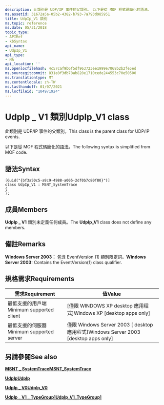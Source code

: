 ```yaml
---
description: 此類別是 UDP/IP 事件的父類別。 以下是從 MOF 程式碼簡化的語法。
ms.assetid: 31672a5a-05b2-4382-b793-7a793d985951
title: UdpIp_V1 類別
ms.topic: reference
ms.date: 05/31/2018
topic_type:
- APIRef
- kbSyntax
api_name:
- UdpIp_V1
api_type:
- NA
api_location: ''
ms.openlocfilehash: 4c57caf9b6f5df963723ee1999e7068b2b2fe5ed
ms.sourcegitcommit: 831e8f3db78ab820e1710cede244553c70e50500
ms.translationtype: MT
ms.contentlocale: zh-TW
ms.lasthandoff: 01/07/2021
ms.locfileid: "104971924"
---
```

# <a name="udpip_v1-class"></a><span data-ttu-id="48a69-104">UdpIp \_ V1 類別</span><span class="sxs-lookup"><span data-stu-id="48a69-104">UdpIp\_V1 class</span></span>

<span data-ttu-id="48a69-105">此類別是 UDP/IP 事件的父類別。</span><span class="sxs-lookup"><span data-stu-id="48a69-105">This class is the parent class for UDP/IP events.</span></span>

<span data-ttu-id="48a69-106">以下是從 MOF 程式碼簡化的語法。</span><span class="sxs-lookup"><span data-stu-id="48a69-106">The following syntax is simplified from MOF code.</span></span>

## <a name="syntax"></a><span data-ttu-id="48a69-107">語法</span><span class="sxs-lookup"><span data-stu-id="48a69-107">Syntax</span></span>

``` syntax
[Guid("{bf3a50c5-a9c9-4988-a005-2df0b7c80f80}")]
class UdpIp_V1 : MSNT_SystemTrace
{
};
```

## <a name="members"></a><span data-ttu-id="48a69-108">成員</span><span class="sxs-lookup"><span data-stu-id="48a69-108">Members</span></span>

<span data-ttu-id="48a69-109">**UdpIp \_ V1** 類別未定義任何成員。</span><span class="sxs-lookup"><span data-stu-id="48a69-109">The **UdpIp\_V1** class does not define any members.</span></span>

## <a name="remarks"></a><span data-ttu-id="48a69-110">備註</span><span class="sxs-lookup"><span data-stu-id="48a69-110">Remarks</span></span>

<span data-ttu-id="48a69-111">**Windows Server 2003：** 包含 EventVersion (1) 類別限定詞。</span><span class="sxs-lookup"><span data-stu-id="48a69-111">**Windows Server 2003:** Contains the EventVersion(1) class qualifier.</span></span>

## <a name="requirements"></a><span data-ttu-id="48a69-112">規格需求</span><span class="sxs-lookup"><span data-stu-id="48a69-112">Requirements</span></span>



| <span data-ttu-id="48a69-113">需求</span><span class="sxs-lookup"><span data-stu-id="48a69-113">Requirement</span></span> | <span data-ttu-id="48a69-114">值</span><span class="sxs-lookup"><span data-stu-id="48a69-114">Value</span></span> |
|-------------------------------------|------------------------------------------------------|
| <span data-ttu-id="48a69-115">最低支援的用戶端</span><span class="sxs-lookup"><span data-stu-id="48a69-115">Minimum supported client</span></span><br/> | <span data-ttu-id="48a69-116">\[僅限 WINDOWS XP desktop 應用程式\]</span><span class="sxs-lookup"><span data-stu-id="48a69-116">Windows XP \[desktop apps only\]</span></span><br/>          |
| <span data-ttu-id="48a69-117">最低支援的伺服器</span><span class="sxs-lookup"><span data-stu-id="48a69-117">Minimum supported server</span></span><br/> | <span data-ttu-id="48a69-118">僅限 Windows Server 2003 \[ desktop 應用程式\]</span><span class="sxs-lookup"><span data-stu-id="48a69-118">Windows Server 2003 \[desktop apps only\]</span></span><br/> |



## <a name="see-also"></a><span data-ttu-id="48a69-119">另請參閱</span><span class="sxs-lookup"><span data-stu-id="48a69-119">See also</span></span>

<dl> <dt>

[<span data-ttu-id="48a69-120">**MSNT \_ SystemTrace**</span><span class="sxs-lookup"><span data-stu-id="48a69-120">**MSNT\_SystemTrace**</span></span>](msnt-systemtrace.md)
</dt> <dt>

[<span data-ttu-id="48a69-121">**UdpIp**</span><span class="sxs-lookup"><span data-stu-id="48a69-121">**UdpIp**</span></span>](udpip.md)
</dt> <dt>

[<span data-ttu-id="48a69-122">**UdpIp \_ V0**</span><span class="sxs-lookup"><span data-stu-id="48a69-122">**UdpIp\_V0**</span></span>](udpip-v0.md)
</dt> <dt>

[<span data-ttu-id="48a69-123">**UdpIp \_ V1 \_ TypeGroup1**</span><span class="sxs-lookup"><span data-stu-id="48a69-123">**UdpIp\_V1\_TypeGroup1**</span></span>](udpip-v1-typegroup1.md)
</dt> </dl>

 

 




